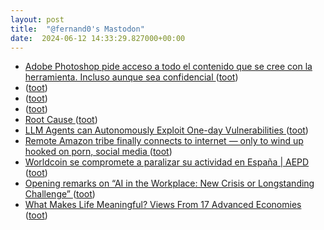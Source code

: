```yaml
---
layout: post
title:  "@fernand0's Mastodon"
date:  2024-06-12 14:33:29.827000+00:00
---
```

*  [Adobe Photoshop pide acceso a todo el contenido que se cree con la herramienta. Incluso aunque sea confidencial ](https://www.xataka.com/privacidad/adobe-photoshop-pide-acceso-a-todo-contenido-que-se-cree-herramienta-incluso-sea-confidencia) ([toot](https://mastodon.social/@fernand0/112604139344650607))
*  [ ](https://mastodon.social/@CorioPsicologia) ([toot](https://mastodon.social/@fernand0/112603851414163943))
*  [ ](https://mastodon.social/users/fernand0/statuses/112603850148624735/activity) ([toot](https://mastodon.social/users/fernand0/statuses/112603850148624735/activity))
*  [ ](https://mastodon.social/@Cuicas) ([toot](https://mastodon.social/@fernand0/112603849880834489))
*  [Root Cause ](https://struct.github.io/auto_agents_1_day.htm) ([toot](https://mastodon.social/@fernand0/112603803877760822))
*  [LLM Agents can Autonomously Exploit One-day Vulnerabilities ](https://medium.com/@danieldkang/llm-agents-can-autonomously-exploit-one-day-vulnerabilities-e1b76e718a5) ([toot](https://mastodon.social/@fernand0/112603589744768875))
*  [Remote Amazon tribe finally connects to internet — only to wind up hooked on porn, social media  ](https://www.news.com.au/technology/online/internet/remote-amazon-tribe-finally-connects-to-internet-only-to-wind-up-hooked-on-porn-social-media/news-story/6abfea69d9dd7e49541ef46eb61558c4) ([toot](https://mastodon.social/@fernand0/112603412835896471))
*  [Worldcoin se compromete a paralizar su actividad en España \| AEPD ](https://www.aepd.es/prensa-y-comunicacion/notas-de-prensa/worldcoin-se-compromete-paralizar-su-actividad-en-espan) ([toot](https://mastodon.social/@fernand0/112603249313115371))
*  [Opening remarks on “AI in the Workplace: New Crisis or Longstanding Challenge” ](https://medium.com/@emilymenonbender/opening-remarks-on-ai-in-the-workplace-new-crisis-or-longstanding-challenge-eb81d1bee9) ([toot](https://mastodon.social/@fernand0/112602877358500745))
*  [What Makes Life Meaningful? Views From 17 Advanced Economies ](https://www.pewresearch.org/global/2021/11/18/what-makes-life-meaningful-views-from-17-advanced-economies) ([toot](https://mastodon.social/@fernand0/112602616979871994))
